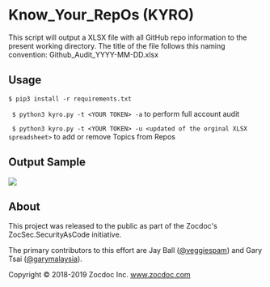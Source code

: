 # Know_Your_RepOs (KYRO)

This script will output a XLSX file with all GitHub repo information to the present working directory.
The title of the file follows this naming convention: Github_Audit_YYYY-MM-DD.xlsx

## Usage

``` $ pip3 install -r requirements.txt ```

``` $ python3 kyro.py -t <YOUR TOKEN> -a``` to perform full account audit

``` $ python3 kyro.py -t <YOUR TOKEN> -u <updated of the orginal XLSX spreadsheet>``` to add or remove Topics from Repos

## Output Sample

<img src="sample.png" />

## About

This project was released to the public as part of the Zocdoc's ZocSec.SecurityAsCode initiative.

The primary contributors to this effort are Jay Ball ([@veggiespam](https://github.com/veggiespam)) and Gary Tsai ([@garymalaysia](https://github.com/garymalaysia)).

Copyright © 2018-2019 Zocdoc Inc.  www.zocdoc.com

<!-- vim: spell expandtab
-->
